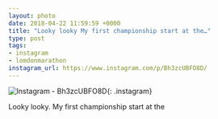 ```yaml
---
layout: photo
date: 2018-04-22 11:59:59 +0000
title: "Looky looky My first championship start at the…"
type: post
tags:
- instagram
- lomdonmarathon
instagram_url: https://www.instagram.com/p/Bh3zcUBFO8D/
---
```


![Instagram - Bh3zcUBFO8D](https://gonefora.run/img/Bh3zcUBFO8D.jpg){: .instagram}

Looky looky. My first championship start at the  
